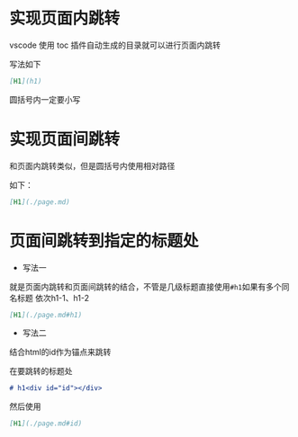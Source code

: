 # 实现页面内跳转

vscode 使用 toc 插件自动生成的目录就可以进行页面内跳转

写法如下

```md
[H1](h1)
```
圆括号内一定要小写

# 实现页面间跳转

和页面内跳转类似，但是圆括号内使用相对路径

如下：

```markdown
[H1](./page.md)
```

# 页面间跳转到指定的标题处

- 写法一

就是页面内跳转和页面间跳转的结合，不管是几级标题直接使用`#h1`如果有多个同名标题 依次h1-1、h1-2

```markdown
[H1](./page.md#h1)
```

- 写法二

结合html的id作为锚点来跳转

在要跳转的标题处

```markdown
# h1<div id="id"></div>
```

然后使用

```markdown
[H1](./page.md#id)
```